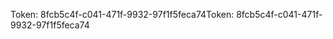 <span data-ttu-id="95933-101">Token: 8fcb5c4f-c041-471f-9932-97f1f5feca74</span><span class="sxs-lookup"><span data-stu-id="95933-101">Token: 8fcb5c4f-c041-471f-9932-97f1f5feca74</span></span>